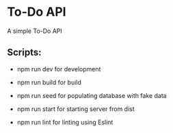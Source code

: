 # To-Do API

A simple To-Do API

## Scripts:

- npm run dev for development

- npm run build for build

- npm run seed for populating database with fake data

- npm run start for starting server from dist

- npm run lint for linting using Eslint
